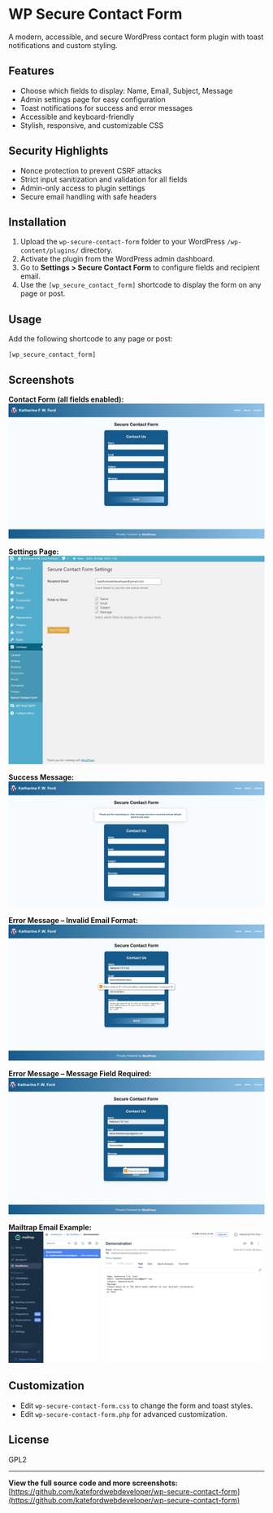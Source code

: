 # WP Secure Contact Form

A modern, accessible, and secure WordPress contact form plugin with toast notifications and custom styling.

## Features

- Choose which fields to display: Name, Email, Subject, Message
- Admin settings page for easy configuration
- Toast notifications for success and error messages
- Accessible and keyboard-friendly
- Stylish, responsive, and customizable CSS

## Security Highlights

- Nonce protection to prevent CSRF attacks
- Strict input sanitization and validation for all fields
- Admin-only access to plugin settings
- Secure email handling with safe headers

## Installation

1. Upload the `wp-secure-contact-form` folder to your WordPress `/wp-content/plugins/` directory.
2. Activate the plugin from the WordPress admin dashboard.
3. Go to **Settings > Secure Contact Form** to configure fields and recipient email.
4. Use the `[wp_secure_contact_form]` shortcode to display the form on any page or post.

## Usage

Add the following shortcode to any page or post:

```
[wp_secure_contact_form]
```

## Screenshots

**Contact Form (all fields enabled):**  
![Contact Form](screenshots/contact-form-all-fields.jpg)

**Settings Page:**  
![Settings Page](screenshots/plugin-settings-page.jpg)

**Success Message:**  
![Success Message](screenshots/contact-form-success.jpg)

**Error Message – Invalid Email Format:**  
![Email Format Error](screenshots/email-formatting-error.jpg)

**Error Message – Message Field Required:**  
![Message Field Error](screenshots/mandatory-message-missing-error.jpg)

**Mailtrap Email Example:**  
![Mailtrap Email](screenshots/mailtrap-email.jpg)

## Customization

- Edit `wp-secure-contact-form.css` to change the form and toast styles.
- Edit `wp-secure-contact-form.php` for advanced customization.

## License

GPL2

---

**View the full source code and more screenshots:**  
[https://github.com/katefordwebdeveloper/wp-secure-contact-form](https://github.com/katefordwebdeveloper/wp-secure-contact-form)